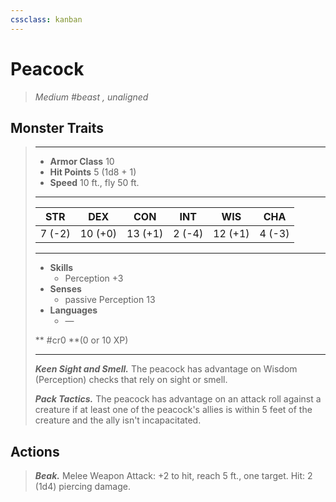 ```yaml
---
cssclass: kanban
---
```


# Peacock
>*Medium #beast , unaligned*
## Monster Traits
>___
>- **Armor Class** 10
>- **Hit Points** 5 (1d8 + 1)
>- **Speed** 10 ft., fly 50 ft.
>___
>|STR|DEX|CON|INT|WIS|CHA|
>|:---:|:---:|:---:|:---:|:---:|:---:|
>|7 (-2)|10 (+0)|13 (+1)|2 (-4)|12 (+1)|4 (-3)|
>___
>- **Skills**
>	 - Perception +3
>- **Senses**
>	 - passive Perception 13
>- **Languages**
>	 - —
>
> ** #cr0 **(0 or 10 XP)
>___
>***Keen Sight and Smell.*** The peacock has advantage on Wisdom (Perception) checks that rely on sight or smell.  
>
>***Pack Tactics.*** The peacock has advantage on an attack roll against a creature if at least one of the peacock's allies is within 5 feet of the creature and the ally isn't incapacitated.  
>
## Actions
>***Beak.*** Melee Weapon Attack: +2 to hit, reach 5 ft., one target. Hit: 2 (1d4) piercing damage.